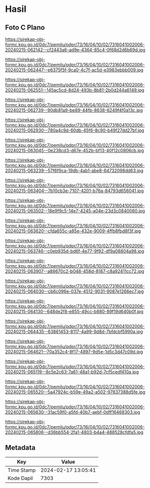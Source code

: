 # Hasil

## Foto C Plano

https://sirekap-obj-formc.kpu.go.id/0dc7/pemilu/pdpr/73/16/04/10/02/7316041002006-20240215-062142--cf2443a6-ad9e-4364-85c4-0f68d2d6b69d.jpg

https://sirekap-obj-formc.kpu.go.id/0dc7/pemilu/pdpr/73/16/04/10/02/7316041002006-20240215-062447--e6375f5f-9ca0-4c7f-ac5d-e3983ebbb009.jpg

https://sirekap-obj-formc.kpu.go.id/0dc7/pemilu/pdpr/73/16/04/10/02/7316041002006-20240215-062551--145ac5cd-8d24-493b-8b81-2b0d244a6149.jpg

https://sirekap-obj-formc.kpu.go.id/0dc7/pemilu/pdpr/73/16/04/10/02/7316041002006-20240215-062739--90db81a9-be89-44fb-8638-6249f4f0a13c.jpg

https://sirekap-obj-formc.kpu.go.id/0dc7/pemilu/pdpr/73/16/04/10/02/7316041002006-20240215-062930--780a4c9d-60db-45f6-8c90-b49f27dd27bf.jpg

https://sirekap-obj-formc.kpu.go.id/0dc7/pemilu/pdpr/73/16/04/10/02/7316041002006-20240215-063045--0e238cd3-d67e-452b-bf13-40f12c0806cb.jpg

https://sirekap-obj-formc.kpu.go.id/0dc7/pemilu/pdpr/73/16/04/10/02/7316041002006-20240215-063239--57f6f9ca-19db-4ab1-abe8-64732098dd63.jpg

https://sirekap-obj-formc.kpu.go.id/0dc7/pemilu/pdpr/73/16/04/10/02/7316041002006-20240215-063404--7b10cb3e-7107-4201-b76a-84793d656041.jpg

https://sirekap-obj-formc.kpu.go.id/0dc7/pemilu/pdpr/73/16/04/10/02/7316041002006-20240215-063502--18e9f9c5-14e7-4245-a04e-23d3c0840060.jpg

https://sirekap-obj-formc.kpu.go.id/0dc7/pemilu/pdpr/73/16/04/10/02/7316041002006-20240215-063620--cfda655c-a85e-432e-9009-4ffb8fbd8f3f.jpg

https://sirekap-obj-formc.kpu.go.id/0dc7/pemilu/pdpr/73/16/04/10/02/7316041002006-20240215-063746--c0eb935d-bd6f-4e77-9f92-df9a08804a98.jpg

https://sirekap-obj-formc.kpu.go.id/0dc7/pemilu/pdpr/73/16/04/10/02/7316041002006-20240215-063907--a88670c2-b048-458d-8187-c8a92411cc72.jpg

https://sirekap-obj-formc.kpu.go.id/0dc7/pemilu/pdpr/73/16/04/10/02/7316041002006-20240215-064030--cb6c096e-037e-4512-9031-9087e1266ec7.jpg

https://sirekap-obj-formc.kpu.go.id/0dc7/pemilu/pdpr/73/16/04/10/02/7316041002006-20240215-064130--648de2f8-e855-49cc-b880-89f19d640b0f.jpg

https://sirekap-obj-formc.kpu.go.id/0dc7/pemilu/pdpr/73/16/04/10/02/7316041002006-20240215-064435--63861453-8117-4a99-9d8d-7bfdcbf5990a.jpg

https://sirekap-obj-formc.kpu.go.id/0dc7/pemilu/pdpr/73/16/04/10/02/7316041002006-20240215-064621--70a352c4-8f17-4897-9d5e-1d5c3d47c09d.jpg

https://sirekap-obj-formc.kpu.go.id/0dc7/pemilu/pdpr/73/16/04/10/02/7316041002006-20240215-065119--8c5e2c63-7a61-48a1-b92d-7cf5cedf410a.jpg

https://sirekap-obj-formc.kpu.go.id/0dc7/pemilu/pdpr/73/16/04/10/02/7316041002006-20240215-065520--5a47924c-b59e-49a2-a502-97837388d5fe.jpg

https://sirekap-obj-formc.kpu.go.id/0dc7/pemilu/pdpr/73/16/04/10/02/7316041002006-20240215-065630--31ac59f0-a5fd-40b7-aebf-0dff16468303.jpg

https://sirekap-obj-formc.kpu.go.id/0dc7/pemilu/pdpr/73/16/04/10/02/7316041002006-20240215-065806--d36bb554-2fa1-4803-b4a4-488528cfdfa5.jpg


## Metadata

| Key        | Value               |
| ---------- | ------------------- |
| Time Stamp | 2024-02-17 13:05:41 |
| Kode Dapil | 7303                |



